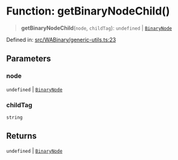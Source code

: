 # Function: getBinaryNodeChild()

> **getBinaryNodeChild**(`node`, `childTag`): `undefined` \| [`BinaryNode`](../type-aliases/BinaryNode.md)

Defined in: [src/WABinary/generic-utils.ts:23](https://github.com/Fokusdotid/bail/blob/dad8cbc7bd41e0c17126095b0fc017b92c3d85cf/src/WABinary/generic-utils.ts#L23)

## Parameters

### node

`undefined` | [`BinaryNode`](../type-aliases/BinaryNode.md)

### childTag

`string`

## Returns

`undefined` \| [`BinaryNode`](../type-aliases/BinaryNode.md)
